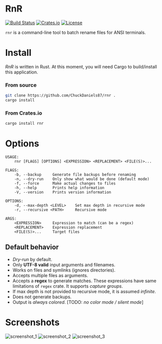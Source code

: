 # RnR
[![Build Status](https://travis-ci.org/ChuckDaniels87/rnr.svg?branch=master)](https://travis-ci.org/ChuckDaniels87/rnr) [![Crates.io](https://img.shields.io/crates/v/rnr.svg)](https://crates.io/crates/rnr)
[![License](https://img.shields.io/crates/l/rnr.svg)](https://github.com/ChuckDaniels87/rnr/blob/master/LICENSE)

`rnr` is a command-line tool to batch rename files for ANSI terminals.

# Install
*RnR* is written in Rust. At this moment, you will need Cargo to
build/install this application.

### From source
```sh
git clone https://github.com/ChuckDaniels87/rnr .
cargo install
```
### From Crates.io
```sh
cargo install rnr
```

# Options
```
USAGE:
    rnr [FLAGS] [OPTIONS] <EXPRESSION> <REPLACEMENT> <FILE(S)>...

FLAGS:
    -b, --backup     Generate file backups before renaming
    -n, --dry-run    Only show what would be done (default mode)
    -f, --force      Make actual changes to files
    -h, --help       Prints help information
    -V, --version    Prints version information

OPTIONS:
    -d, --max-depth <LEVEL>    Set max depth in recursive mode
    -r, --recursive <PATH>     Recursive mode

ARGS:
    <EXPRESSION>     Expression to match (can be a regex)
    <REPLACEMENT>    Expression replacement
    <FILE(S)>...     Target files

```

## Default behavior
* *Dry-run* by default.
* Only **UTF-8 valid** input arguments and filenames.
* Works on files and symlinks (ignores directories).
* Accepts multiple files as arguments.
* Accepts a **regex** to generate matches. These expressions have same
  limitations of `regex` crate. It supports *capture groups*.
* If max depth is not provided to recursive mode, it is assumed *infinite*.
* Does not generate backups.
* Output is *always colored*. [TODO: *no color mode / silent mode*]

# Screenshots

![screenshot_1](https://user-images.githubusercontent.com/8478202/42589754-5ac244ec-8542-11e8-9b1a-8c0d8d0419bf.png)
![screenshot_2](https://user-images.githubusercontent.com/8478202/42589674-110570f4-8542-11e8-9b10-7ff21b1cd4ce.png)
![screenshot_3](https://user-images.githubusercontent.com/8478202/42635236-cce075be-85e5-11e8-94c5-ec6c6c1e92cb.png)
